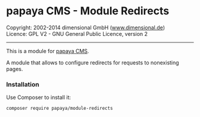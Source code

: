 # papaya CMS - Module Redirects

Copyright: 2002-2014 dimensional GmbH (www.dimensional.de)<br/>
Licence: GPL V2 - GNU General Public Licence, version 2

-----------------------------------------------------------------------

This is a module for [papaya CMS](http://www.papaya.cms.com/).

A module that allows to configure redirects for requests
to nonexisting pages.

### Installation

Use Composer to install it:

```
composer require papaya/module-redirects
```
